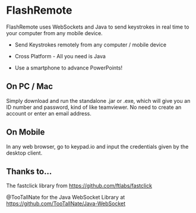 FlashRemote
===========

FlashRemote uses WebSockets and Java to send keystrokes in real time to your computer from any mobile device.

 + Send Keystrokes remotely from any computer / mobile device

 + Cross Platform - All you need is Java

 + Use a smartphone to advance PowerPoints!
  

On PC / Mac
-----------
Simply download and run the standalone .jar or .exe, which will give you an ID number and password, kind of like teamviewer.  No need to create an account or enter an email address.

On Mobile
----------
In any web browser, go to keypad.io and input the credentials given by the desktop client.

Thanks to...
---------
 The fastclick library from https://github.com/ftlabs/fastclick

 @TooTallNate for the Java WebSocket Library at https://github.com/TooTallNate/Java-WebSocket
